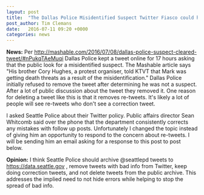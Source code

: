 ```yaml
---
layout: post
title:  "The Dallas Police Misidentified Suspect Twitter Fiasco could happen to Seattle Police"
post_author: Tim Clemans
date:   2016-07-11 09:20 +0000
categories: news
---
```


**News:** Per http://mashable.com/2016/07/08/dallas-police-suspect-cleared-tweet/#nPukqTAeMuqi Dallas Police kept a tweet online for 17 hours asking that the public look for a misidentified suspect. The Mashable article says "His brother Cory Hughes, a protest organiser, told KTVT that Mark was getting death threats as a result of the misidentification." Dallas Police initially refused to remove the tweet after determining he was not a suspect. After a lot of public discussion about the tweet they removed it. One reason for deleting a tweet like this is that it removes re-tweets. It's likely a lot of people will see re-tweets who don't see a correction tweet. 

I asked Seattle Police about their Twitter policy. Public affairs director Sean Whitcomb said over the phone that the department consistently corrects any mistakes with follow up posts. Unfortunately I changed the topic instead of giving him an opportunity to respond to the concern about re-tweets. I will be sending him an email asking for a response to this post to post below.

**Opinion:** I think Seattle Police should archive @seattlepd tweets to https://data.seattle.gov ,
remove tweets with bad info from Twitter, keep doing correction tweets, and not delete tweets from the public archive. This addresses the implied need to not hide errors while helping to stop the spread of bad info.
